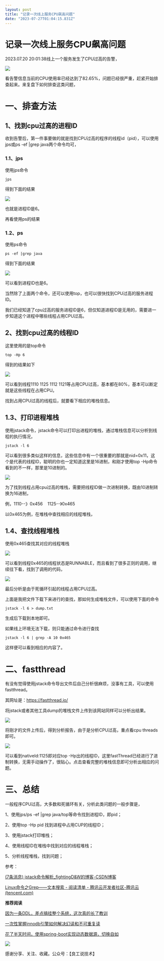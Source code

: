```yaml
---
layout: post
title: "记录一次线上服务CPU飙高问题"
date: "2023-07-27T01:04:15.831Z"
---
```

记录一次线上服务CPU飙高问题
===============

2023.07.20 20:01:38线上一个服务发生了CPU过高的告警，

![](https://img2023.cnblogs.com/blog/985599/202307/985599-20230726165316430-211191300.png)

看告警信息当前的CPU使用率已经达到了82.65%，问题已经很严重，赶紧开始排查起来。来复盘下如何排查这类问题，

一、排查方法
======

1、找到cpu过高的进程ID
--------------

收到告警后，第一件事要做的就是找到CPU过高的程序的线程id（pid），可以使用jps或ps -ef |grep java两个命令均可，

### 1.1、jps

使用jps命令

    jps

得到下面的结果

![](https://img2023.cnblogs.com/blog/985599/202307/985599-20230726145805940-136490088.png)

也就是进程ID是6。

再看使用ps的结果

### 1.2、ps

使用ps命令

    ps -ef |grep java

得到下面的结果

![](https://img2023.cnblogs.com/blog/985599/202307/985599-20230726150241626-236057072.png)

可以看到进程ID也是6。

当然除了上面两个命令，还可以使用top，也可以很快找到CPU过高的服务进程ID。

我们已经知道了cpu过高的服务进程ID是6，但仅知道进程ID是无用的，需要进一步知道这个进程中哪些线程占用CPU过高。

2、找到cpu过高的线程ID
--------------

这里使用的是top命令

    top -Hp 6

得到的结果如下

![](https://img2023.cnblogs.com/blog/985599/202307/985599-20230726150855928-451118477.png)

可以看到线程1110 1125 1112 1121等占用CPU过高，基本都在80%，基本可以断定就是这些线程在占用CPU。

找到占用CPU过高的线程后，就要看下相应的堆栈信息。

1.3、打印进程堆栈
----------

使用jstack命令，jstack命令可以打印出进程的堆栈，通过堆栈信息可以分析到线程的执行情况，

    jstack -l 6

可以看到很多类似这样的信息，这些信息中有一个很重要的那就是nid=0x11，这个是代表的线程ID，聪明的你也一定知道这里是16进制，和刚才使用top -Hp命令看到的不一样，那里是10进制的。

![](https://img2023.cnblogs.com/blog/985599/202307/985599-20230726152611459-1640982512.png)

为了找到线程占用cpu过高的堆栈，需要把线程ID做一次进制转换，既由10进制转换为16进制，

例，1110--》0x456    1125--》0x465

以0x465为例，在堆栈中查找相应的线程堆栈，

1.4、查找线程堆栈
----------

使用0x465查找其对应的线程堆栈

![](https://img2023.cnblogs.com/blog/985599/202307/985599-20230726153356763-547558742.png)

可以看到线程0x465的线程状态是RUNNABLE，而且看到了很多正则的调用，继续往下看，找到了调用的代码，

![](https://img2023.cnblogs.com/blog/985599/202307/985599-20230726153841877-1041844188.png)

最后分析是由于死循环引起的线程占用CPU过高。

上面是我把文件下载下来进行的查找，那如何生成堆栈文件，可以使用下面的命令

    jstack -l 6 > dump.txt

生成后下载到本地即可。

如果线上环境无法下载，则只能通过命令进行查找

    jstack -l 6 | grep -A 10 0x465

这样便可以看到相应的内容了。

二、fastthread
============

有没有觉得使用jstack命令导出文件后自己分析很麻烦，没事有工具，可以使用fastthread。

其网址是：https://fastthread.io/

将jstack或者其他工具dump的堆栈文件上传到该网站同样可以分析出结果。

![](https://img2023.cnblogs.com/blog/985599/202307/985599-20230726155540211-1717907508.png)

将刚才的文件上传后，得到分析报告，由于是分析CPU过高，重点看cpu threads即可。

![](https://img2023.cnblogs.com/blog/985599/202307/985599-20230726162945734-901031823.png)

可以看到nativeId:1125即对应top -Hp出的线程ID，这里fastThread已经进行了进制转换，无需手动操作了，很贴心。点击查看完整的堆栈信息即可分析出相应的问题。

三、总结
====

一般程序CPU过高，大多数和死循环有关，分析此类问题的一般步骤是，

1、使用jps/ps -ef |grep java/top等命令找到进程ID，即pid；

2、使用top -Hp pid 找到进程中占用CUP的线程ID；

3、使用jstack打印堆栈；

4、使用线程ID在堆栈中找到对应的线程堆栈；

5、分析线程堆栈，找到问题；

参考：

[(7条消息) jstack命令解析\_fightingD&W的博客-CSDN博客](https://blog.csdn.net/weixin_44588186/article/details/124680586)

[Linux命令之Grep——文本搜索 - 阅读清单 - 腾讯云开发者社区-腾讯云 (tencent.com)](https://cloud.tencent.com/developer/inventory/10316/article/1456130)

**推荐阅读**

[因为一条DDL，差点搞挂整个系统，这次真的长了教训](https://www.cnblogs.com/teach/p/17511019.html)

[一次性掌握innodb引擎如何解决幻读和不可重复读](https://www.cnblogs.com/teach/p/17486668.html)

[花了半天时间，使用spring-boot实现动态数据源，切换自如](https://www.cnblogs.com/teach/p/17474800.html)

![](https://img2023.cnblogs.com/blog/985599/202307/985599-20230726164239392-742826207.png)

感谢分享、关注、收藏。公众号：【良工说技术】